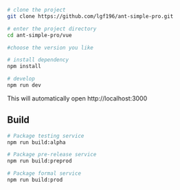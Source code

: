 ```bash
# clone the project
git clone https://github.com/lgf196/ant-simple-pro.git

# enter the project directory
cd ant-simple-pro/vue

#choose the version you like

# install dependency
npm install

# develop
npm run dev
```

This will automatically open http://localhost:3000

## Build

```bash
# Package testing service
npm run build:alpha

# Package pre-release service
npm run build:preprod

# Package formal service
npm run build:prod
```